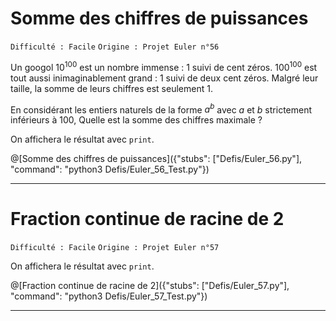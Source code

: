 # Somme des chiffres de puissances
`Difficulté : Facile`
`Origine : Projet Euler n°56`

Un googol $`10^{100}`$ est un nombre immense : 1 suivi de cent zéros. $`100^{100}`$ est tout aussi inimaginablement grand : 1 suivi de deux cent zéros. Malgré leur taille, la somme de leurs chiffres est seulement 1.

En considérant les entiers naturels de la forme $`a^b`$ avec $`a`$ et $`b`$ strictement inférieurs à 100, Quelle est la somme des chiffres maximale ?

On affichera le résultat avec `print`.

@[Somme des chiffres de puissances]({"stubs": ["Defis/Euler_56.py"], "command": "python3 Defis/Euler_56_Test.py"})

---

# Fraction continue de racine de 2
`Difficulté : Facile`
`Origine : Projet Euler n°57`


On affichera le résultat avec `print`.

@[Fraction continue de racine de 2]({"stubs": ["Defis/Euler_57.py"], "command": "python3 Defis/Euler_57_Test.py"})

---
